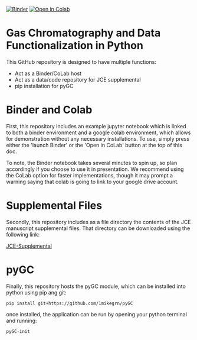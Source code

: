 [![Binder](https://mybinder.org/badge_logo.svg)](https://mybinder.org/v2/gh/1mikegrn/pyGC/master?filepath=binder)
[![Open in Colab](https://colab.research.google.com/assets/colab-badge.svg)](https://colab.research.google.com/github/1mikegrn/pyGC/blob/master/binder/index.ipynb)

# Gas Chromatography and Data Functionalization in Python

This GitHub repository is designed to have multiple functions:

- Act as a Binder/CoLab host
- Act as a data/code repository for JCE supplemental
- pip installation for pyGC

# Binder and Colab

First, this repository includes an example jupyter notebook which is
linked to both a binder environment and a google colab environment, 
which allows for demonstration without any necessary
installations. To use, simply press either the 'launch Binder' or the 
'Open in CoLab' button at the top of this doc. 

To note, the Binder notebook takes several minutes to spin up, so
plan accordingly if you choose to use it in presentation. We recommend
using the CoLab option for faster implementations,
though it may prompt a warning saying that colab
is going to link to your google drive account.

# Supplemental Files

Secondly, this repository includes as a file directory the contents of
the JCE manuscript supplemental files. That directory can be downloaded
using the following link:

[JCE-Supplemental](https://minhaskamal.github.io/DownGit/#/home?url=https://github.com/1mikegrn/pyGC/tree/master/JCE-supplemental)

# pyGC

Finally, this repository hosts the pyGC module, which can be installed
into python using pip ang git:

    pip install git+https://github.com/1mikegrn/pyGC
    
once installed, the application can be run by opening your python
terminal and running:

    pyGC-init